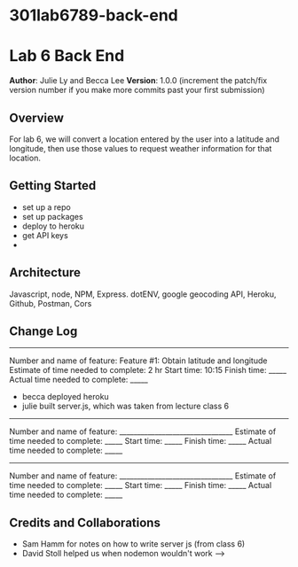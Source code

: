 # 301lab6789-back-end

# Lab 6 Back End

**Author**: Julie Ly and Becca Lee
**Version**: 1.0.0 (increment the patch/fix version number if you make more commits past your first submission)

## Overview
For lab 6, we will convert a location entered by the user into a latitude and longitude, then use those values to request weather information for that location. 

## Getting Started
- set up a repo
- set up packages
- deploy to heroku
- get API keys
- 


## Architecture
Javascript, node, NPM, Express. dotENV, google geocoding API, Heroku, Github, Postman, Cors



## Change Log
------------
Number and name of feature: Feature #1: Obtain latitude and longitude
Estimate of time needed to complete: 2 hr
Start time: 10:15
Finish time: _____
Actual time needed to complete: _____
- becca deployed heroku
- julie built server.js, which was taken from lecture class 6

------------
Number and name of feature: ________________________________
Estimate of time needed to complete: _____
Start time: _____
Finish time: _____
Actual time needed to complete: _____

------------
Number and name of feature: ________________________________
Estimate of time needed to complete: _____
Start time: _____
Finish time: _____
Actual time needed to complete: _____

## Credits and Collaborations
- Sam Hamm for notes on how to write server js (from class 6)
- David Stoll helped us when nodemon wouldn't work
-->
